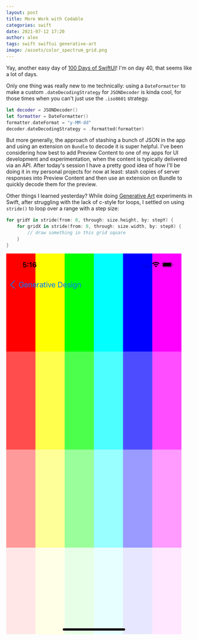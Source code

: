 ```yaml
---
layout: post
title: More Work with Codable
categories: swift
date: 2021-07-12 17:20
author: alex
tags: swift swiftui generative-art
image: /assets/color_spectrum_grid.png
---
```


Yay, another easy day of [100 Days of SwiftUI](https://www.hackingwithswift.com/100/swiftui)! I'm on day 40, that seems like a lot of days.

Only one thing was really new to me technically: using a `DateFormatter` to make a custom `.dateDecodingStrategy` for `JSONDecoder` is kinda cool, for those times when you can't just use the `.iso8601` strategy.

```swift
let decoder = JSONDecoder()
let formatter = DateFormatter()
formatter.dateFormat = "y-MM-dd"
decoder.dateDecodingStrategy = .formatted(formatter)
```

But more generally, the approach of stashing a bunch of JSON in the app and using an extension on `Bundle` to decode it is super helpful. I've been considering how best to add Preview Content to one of my apps for UI development and experimentation, when the content is typically delivered via an API. After today's session I have a pretty good idea of how I'll be doing it in my personal projects for now at least: stash copies of server responses into Preview Content and then use an extension on Bundle to quickly decode them for the preview.

Other things I learned yesterday? While doing [Generative Art](https://github.com/alexshepard/generativeart) experiments in Swift, after struggling with the lack of c-style for loops, I settled on using `stride()` to loop over a range with a step size:

```swift
for gridY in stride(from: 0, through: size.height, by: stepY) {
    for gridX in stride(from: 0, through: size.width, by: stepX) {
        // draw something in this grid square
    }
}
```

![Color Spectrum Grid](/assets/color_spectrum_grid.png)
